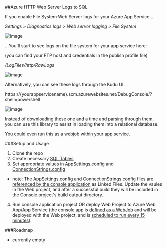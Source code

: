 ##Azure HTTP Web Server Logs to SQL

If you enable File System Web Server logs for your Azure App Service...

*Settings > Diagnostics logs > Web server logging > File System*

![image](https://cloud.githubusercontent.com/assets/109249/13767635/88ef592c-ea3a-11e5-8fa3-990356ccf73e.png)

...You'll start to see logs on the file system for your app service here:

(you can find your FTP host and credentials in the publish profile file)

*/LogFiles/http/RawLogs*

![image](https://cloud.githubusercontent.com/assets/109249/13767646/a9ec7182-ea3a-11e5-87fa-f76ba5385324.png)

Alternatively, you can see these logs through the Kudu UI:

https://{yourappservicename}.scm.azurewebsites.net/DebugConsole/?shell=powershell

![image](https://cloud.githubusercontent.com/assets/109249/13767652/b84d205a-ea3a-11e5-8448-b0a62ba77b60.png)

Instead of downloading these one and a time and parsing through them, you can use this library to assist in loading them into a relational database.

You could even run this as a webjob within your app service.

###Setup and Usage
 1. Clone the repo
 2. Create necessary [SQL Tables](https://github.com/StoneFinch/AzureWebServerLogsToSql/blob/master/scripts/create_azurelogs_tables.sql)
 3. Set appropriate values in [AppSettings.config](https://github.com/StoneFinch/AzureWebServerLogsToSql/blob/master/src/Stonefinch.AzureWebServerLogsToSql.Web/AppSettings.config) and [ConnectionStrings.config](https://github.com/StoneFinch/AzureWebServerLogsToSql/blob/master/src/Stonefinch.AzureWebServerLogsToSql.Web/ConnectionStrings.config)
  - note: The AppSettings.config and ConnectionStrings.config files are [referenced by the console application](https://github.com/StoneFinch/AzureWebServerLogsToSql/blob/master/src/Stonefinch.AzureWebServerLogsToSql.Console/Stonefinch.AzureWebServerLogsToSql.Console.csproj#L60) as Linked Files. Update the vaules in the Web project, and after a successful build they will be included in the Console project's build output directory.
 4. Run console application project OR deploy Web Project to Azure Web App/App Service (the console app is [defined as a WebJob](https://github.com/StoneFinch/AzureWebServerLogsToSql/blob/master/src/Stonefinch.AzureWebServerLogsToSql.Web/Properties/webjobs-list.json) and will be deployed with the Web project, and is [scheduled to run every 15 minutes](https://github.com/StoneFinch/AzureWebServerLogsToSql/blob/master/src/Stonefinch.AzureWebServerLogsToSql.Console/Properties/webjob-publish-settings.json)).

###Roadmap
 - currently empty

